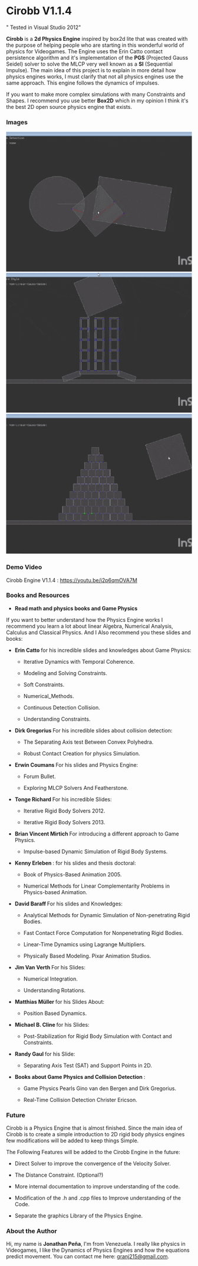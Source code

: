 # Cirobb V1.1.4

" Tested in Visual Studio 2012"

<b>Cirobb</b> is a <b>2d Physics Engine</b> inspired by box2d lite that was created with the purpose of helping people who are starting
in this wonderful world of physics for Videogames. The Engine uses the Erin Catto contact persistence algorithm
and it's implementation of the <b>PGS</b> (Projected Gauss Seidel) solver to solve the MLCP very well known as a <b>SI</b> (Sequential Impulse).
The main idea of this project is to explain in more detail how physics engines works,
I must clarify that not all physics engines use the same approach. This engine follows the dynamics of impulses.



If you want to make more complex simulations with many Constraints and Shapes. 
I recommend you use better <b>Box2D</b> which in my opinion I think it's the best 2D open source physics engine that exists.


<h3> Images </h3>

![img1](/images/img1.gif?raw=true)
![img2](/images/img2.gif?raw=true)
![img3](/images/img3.gif?raw=true)



<h3>Demo Video</h3>

Cirobb Engine V1.1.4 : https://youtu.be/j2p6qmOVA7M

<h3>Books and Resources</h3>

* <b>Read math and physics books and Game Physics</b> 

If you want to better understand how the Physics Engine works I recommend you learn a lot about linear Algebra, Numerical Analysis,
Calculus and Classical Physics. And I Also recommend you these slides and books:

- <b> Erin Catto </b> for his incredible slides and knowledges about Game Physics:

	* Iterative Dynamics with Temporal Coherence.

 	* Modeling and Solving Constraints.
	
	* Soft Constraints.
	
	* Numerical_Methods.
	
	* Continuous Detection Collision.
	
	* Understanding Constraints. 


- <b> Dirk Gregorius </b> For his incredible slides about collision detection:

	* The Separating Axis test Between Convex Polyhedra.
	
	* Robust Contact Creation for physics Simulation.


- <b> Erwin Coumans </b> For his slides and Physics Engine:

	* Forum Bullet.

	* Exploring MLCP Solvers And Featherstone.


- <b> Tonge Richard </b> For his incredible Slides:

	* Iterative Rigid Body Solvers 2012.

	* Iterative Rigid Body Solvers 2013.


- <b> Brian Vincent Mirtich </b> For introducing a different approach to Game Physics.

	* Impulse-based Dynamic Simulation of Rigid Body Systems.


- <b> Kenny Erleben </b>: for his slides and thesis doctoral: 

	* Book of Physics-Based Animation 2005.

	* Numerical Methods for Linear Complementarity Problems in Physics-based Animation.


- <b> David Baraff </b> For his slides and Knowledges:

	* Analytical Methods for Dynamic Simulation of Non-penetrating Rigid Bodies.

	* Fast Contact Force Computation for Nonpenetrating Rigid Bodies.
	
	* Linear-Time Dynamics using Lagrange Multipliers.

	* Physically Based Modeling. Pixar Animation Studios.


- <b> Jim Van Verth </b> For his Slides:

	* Numerical Integration.

	* Understanding Rotations.


- <b> Matthias Müller </b> for his Slides About:

	* Position Based Dynamics.


- <b> Michael B. Cline </b> for his Slides:

	* Post-Stabilization for Rigid Body Simulation with Contact and Constraints.


- <b> Randy Gaul </b> for his Slide: 

	* Separating Axis Test (SAT) and Support Points in 2D.


- <b> Books about Game Physics and Collision Detection </b>: 

	* Game Physics Pearls Gino van den Bergen and Dirk Gregorius.

	* Real-Time Collision Detection Christer Ericson.

<h3> Future </h3>

Cirobb is a Physics Engine that is almost finished. Since the main idea of Cirobb is to create 
a simple introduction to 2D rigid body physics engines few modifications will be added to keep things Simple.

The Following Features will be added to the Cirobb Engine in the future:

* Direct Solver to improve the convergence of the Velocity Solver.

* The Distance Constraint. (Optional?)

* More internal documentation to improve understanding of the code.

* Modification of the .h and .cpp files to Improve understanding of the Code.

* Separate the graphics Library of the Physics Engine.

<h3> About the Author </h3>

Hi, my name is <b>Jonathan Peña</b>, I'm from Venezuela. I really like physics in Videogames,
I like the Dynamics of Physics Engines and how the equations predict movement. You can contact me here: granj215@gmail.com.
